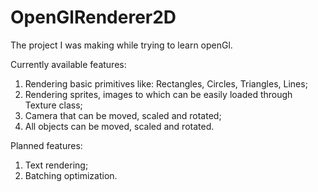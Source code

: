 # OpenGlRenderer2D

The project I was making while trying to learn openGl.

Currently available features:
  1) Rendering basic primitives like: Rectangles, Circles, Triangles, Lines;
  2) Rendering sprites, images to which can be easily loaded through Texture class;
  3) Camera that can be moved, scaled and rotated;
  4) All objects can be moved, scaled and rotated.

Planned features:
  1) Text rendering;
  2) Batching optimization.
